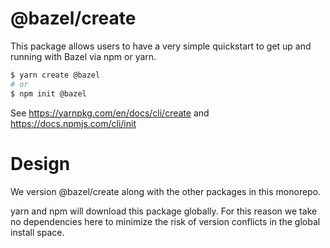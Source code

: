 # @bazel/create

This package allows users to have a very simple quickstart to get up and running with Bazel via npm or yarn.

```bash
$ yarn create @bazel
# or
$ npm init @bazel
```

See https://yarnpkg.com/en/docs/cli/create and https://docs.npmjs.com/cli/init

# Design

We version @bazel/create along with the other packages in this monorepo.

yarn and npm will download this package globally. For this reason we take no dependencies here to minimize the risk of version conflicts in the global install space.
